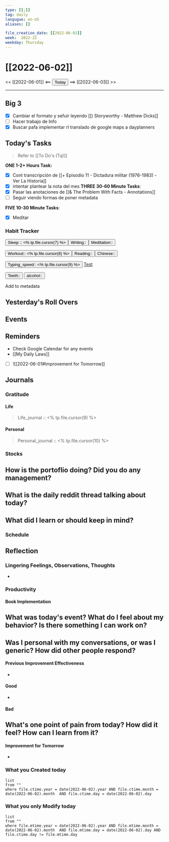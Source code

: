 ```yaml
---
type: [[¡]]
tag: daily
langugue: en-US
aliases: []

file_creation_date: [[2022-06-02]]
week:  2022-22
weekday: Thursday
---
```


# [[2022-06-02]]
<< [[2022-06-01]] <== <button class="date_button_today">Today</button> ==> [[2022-06-03]] >>

---
## Big 3
- [x] Cambiar el formato y sefuir leyendo [[) Storyworthy - Matthew Dicks]]
- [ ] Hacer trabajo de Info
- [x] Buscar pafa implementar rl translado de google maps a dayplanners

## Today's Tasks
> Refer to [[To Do's (Tq)]]

**ONE 1-2+ Hours Task:**
- [x] Cont transcripción de [[+ Episodio 11 - Dictadura militar (1976-1983) - Ver La Historia]]
- [x] intentar plantear la nota del mes
**THREE 30-60 Minute Tasks**:
- [x] Pasar las anotaciones de [[& The Problem With Facts - Annotations]]
- [ ] Seguir viendo formas de poner metadata

**FIVE 10-30 Minute Tasks**:
- [x] Meditar 


### Habit Tracker


<button class="date_button_today">Sleep :: <% tp.file.cursor(7) %></button><button class="date_button_today">Writing:: </button><button class="date_button_today">Meditation:: </button>

<button class="date_button_today">Workout:: <% tp.file.cursor(8) %></button><button class="date_button_today">Reading:: </button><button class="date_button_today">Chinese:: </button>

<button class="date_button_today">Typing_speed:: 
<% tp.file.cursor(9) %></button>
[Test](https://10fastfingers.com/typing-test/english)

<button class="date_button_today"> Teeth:: </button>
<button class="date_button_today"> alcohol:: </button>

Add to metadata


## Yesterday's Roll Overs

## Events 

## Reminders
- Check Google Calendar for any events
- [[My Daily Laws]]
- [ ] ![[2022-06-01#Improvement for Tomorrow]]
## Journals
### Gratitude
#### Life
>  Life_journal :: <% tp.file.cursor(9) %>
#### Personal
>  Personal_journal :: <% tp.file.cursor(10) %>




### Stocks
**How is the portoflio doing? Did you do any management?**
- 

**What is the daily reddit thread talking about today?**
- 

**What did I learn or should keep in mind?**
- 

### Schedule

## Reflection
### Lingering Feelings, Observations, Thoughts
- 
### Productivity
#### Book Implementation
**What was today's event? What do I feel about my behavior? Is there something I can work on?**
- 
**Was I personal with my conversations, or was I generic? How did other people respond?**
- 
#### Previous Improvement Effectiveness 
- 
#### Good
- 
#### Bad
**What's one point of pain from today? How did it feel? How can I learn from it?**
- 
#### Improvement for Tomorrow
- 


### What you Created today
```dataview
list
from ""
where file.ctime.year = date(2022-06-02).year AND file.ctime.month = date(2022-06-02).month  AND file.ctime.day = date(2022-06-02).day 
```

### What you only Modify today
```dataview
list
from ""
where file.mtime.year = date(2022-06-02).year AND file.mtime.month = date(2022-06-02).month  AND file.mtime.day = date(2022-06-02).day AND file.ctime.day != file.mtime.day
```



